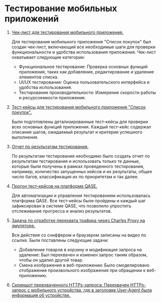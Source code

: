 # Тестирование мобильных приложений
1. <a href= "https://docs.google.com/spreadsheets/d/1ifYfrOTQoIfbh832CdN85YsfQtOmwQWvIZAUcA1PuR0/edit?usp=sharing">Чек-лист для тестирования мобильного приложения.
</a>  <p>   Для тестирования мобильного приложения "Список покупок" был создан чек-лист, включающий все необходимые шаги для проверки функциональности и удобства использования приложения. Чек-лист охватывает следующие категории:
    <ul>  <li>Функциональное тестирование: Проверка основных функций приложения, таких как добавление, редактирование и удаление элементов списка.</li> <li>UI/UX тестирование: Оценка пользовательского интерфейса и удобства использования.</li><li>Тестирование производительности: Измерение скорости работы и ресурсоемкости приложения.</li> </ul></p>
   
2. <a href= "https://github.com/ottersgottaott/mobile/blob/main/Test_cases_shopping-list.pdf">Тест-кейсы для тестирования мобильного приложения "Список покупок".
</a><p> Были подготовлены детализированные тест-кейсы для проверки всех основных функций приложения. Каждый тест-кейс содержал описание шагов, ожидаемый результат и критерии успешного выполнения.</p>
   
4. <a href= "https://github.com/ottersgottaott/mobile/blob/main/Test-Summary-Report-by-KrisOvcharova.pages">Отчет по результатам тестирования.</a> <p> По результатам тестирования необходимо было создать отчет по результатам тестирования и использовать только те данные, которые были получены в рамках проведенного тестирования, например, количество запущенных кейсов и их результаты, общее число багов, классификация их по приоритетам и так далее.</p>
   
5. <a href= "https://github.com/ottersgottaott/mobile/blob/main/Test%20run%20shopping%20list_Kristina%20Ovcharova.pdf">Прогон тест-кейсов на платформе QASE.</a><p> Для автоматизации и управления тестированием использовалась платформа QASE. Все тест-кейсы были пройдены и каждый шаг зафиксирован в системе QASE, что позволило упростить отслеживание прогресса и анализ результатов.</p>
6. <a href= "https://drive.google.com/file/d/1IUF-qlL8M6kQjmmB6v9nXtk02VKM43Qz/view?usp=sharing">Задача по отработке перехвата трафика через Charles Proxy на эмуляторе.</a> <p> Все действия со сниффером и браузером записаны на видео по ссылке. Были поставлены следующие задачи: 
      <ul> 
         <li> Добавление товаров в корзину и модификация запроса на удаление: Был перехвачен и изменен запрос таким образом, чтобы он удалил другой товар. </li>
           <li>Смена изображения в веб-приложении: Было смоделировано отображение произвольного изображения при обращении к веб-приложению. </li>
      </ul></p>
7. <a href= "https://github.com/ottersgottaott/mobile/blob/main/header.png">Скриншот перехваченного HTTPs-запроса: Перехвачен HTTPs-запрос с мобильного устройства, где в заголовке User-Agent была информация об устройстве.</a>  

